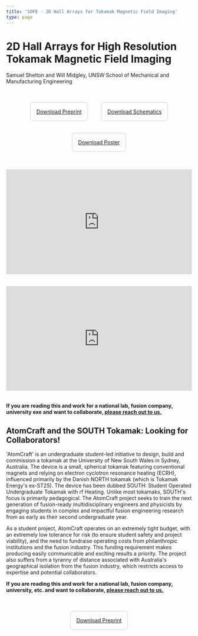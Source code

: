 ```yaml
---
title: 'SOFE - 2D Hall Arrays for Tokamak Magnetic Field Imaging'
type: page
---
```


# 2D Hall Arrays for High Resolution Tokamak Magnetic Field Imaging

Samuel Shelton and Will Midgley, UNSW School of Mechanical and Manufacturing Engineering

<div style="max-width: 800px; margin: 2rem auto; font-family: -apple-system, BlinkMacSystemFont, 'Segoe UI', system-ui, sans-serif;">

  <!-- PDF Download Buttons -->
  <div style="text-align: center; margin: 2rem 0;">
    <div style="display: inline-block; margin: 1rem; padding: 1rem; border: 1px solid #ccc; border-radius: 8px;">
      <a class="btn btn-primary" href="/preprint.pdf" download="HallArray_preprint_SOFE2025.pdf">
        <i class="fas fa-file-pdf"></i> Download Preprint
      </a>
    </div>
    <div style="display: inline-block; margin: 1rem; padding: 1rem; border: 1px solid #ccc; border-radius: 8px;">
      <a class="btn btn-primary" href="/schematics.pdf" download="HallArray_schematics_SOFE2025.pdf">
        <i class="fas fa-project-diagram"></i> Download Schematics
      </a>
    </div>
    <div style="display: inline-block; margin: 1rem; padding: 1rem; border: 1px solid #ccc; border-radius: 8px;">
      <a class="btn btn-primary" href="/samsh_Poster_SOFE2025.pdf" download="HallArray_poster_SOFE2025.pdf">
        <i class="fas fa-chart-bar"></i> Download Poster
      </a>
    </div>
  </div>
</div>

<!-- YouTube Video Embed (Responsive) -->
<div style="position: relative; padding-bottom: 56.25%; height: 0; overflow: hidden; max-width: 100%; margin: 2rem auto;">
  <iframe
    src="https://www.youtube.com/embed/P6wqNETKNN4?si=UMlj_ibSfwQWm3iC"
    title="SOFE Hall Array: Bar Magnet Demonstration"
    style="position: absolute; top: 0; left: 0; width: 100%; height: 100%;"
    frameborder="0"
    allow="accelerometer; autoplay; clipboard-write; encrypted-media; gyroscope; picture-in-picture; web-share"
    referrerpolicy="strict-origin-when-cross-origin"
    allowfullscreen
  ></iframe>
</div>

<div style="position: relative; padding-bottom: 56.25%; height: 0; overflow: hidden; max-width: 100%; margin: 2rem auto;">
  <iframe
    src="https://www.youtube.com/embed/roVHeTKtLwU?si=cTpXwO1Yk-aoryQA"
    title="SOFE Hall Array: Screwdriver Demonstration"
    style="position: absolute; top: 0; left: 0; width: 100%; height: 100%;"
    frameborder="0"
    allow="accelerometer; autoplay; clipboard-write; encrypted-media; gyroscope; picture-in-picture; web-share"
    referrerpolicy="strict-origin-when-cross-origin"
    allowfullscreen
  ></iframe>
</div>

**If you are reading this and work for a national lab, fusion company, university exe and want to collaborate, [please reach out to us.](https://linktr.ee/atomcraftunsw)**

## AtomCraft and the SOUTH Tokamak: Looking for Collaborators!

'AtomCraft' is an undergraduate student-led initiative to design, build and commission a tokamak at the University of New South Wales in Sydney, Australia. The device is a small, spherical tokamak featuring conventional magnets and relying on electron cyclotron resonance heating (ECRH), influenced primarily by the Danish NORTH tokamak (which is Tokamak Energy's ex-ST25). The device has been dubbed SOUTH: Student Operated Undergraduate Tokamak with rf Heating. Unlike most tokamaks, SOUTH's focus is primarily pedagogical. The AtomCraft project seeks to train the next generation of fusion-ready multidisciplinary engineers and physicists by engaging students in complex and impactful fusion engineering research from as early as their second undergraduate year.

As a student project, AtomCraft operates on an extremely tight budget, with an extremely low tolerance for risk (to ensure student safety and project viability), and the need to fundraise operating costs from philanthropic institutions and the fusion industry. This funding requirement makes producing easily communicable and exciting results a priority. The project also suffers from a tyranny of distance associated with Australia's geographical isolation from the fusion industry, which restricts access to expertise and potential collaborators.

**If you are reading this and work for a national lab, fusion company, university, etc. and want to collaborate, [please reach out to us.](https://linktr.ee/atomcraftunsw)**

<div style="max-width: 800px; margin: 2rem auto; font-family: -apple-system, BlinkMacSystemFont, 'Segoe UI', system-ui, sans-serif;">

  <!-- PDF Download Buttons -->
  <div style="text-align: center; margin: 2rem 0;">
    <div style="display: inline-block; margin: 1rem; padding: 1rem; border: 1px solid #ccc; border-radius: 8px;">
      <a class="btn btn-primary" href="/AtomCraft_Poster_SOFE25.pdf" download="AtomCraft_Poster_SOFE2025.pdf">
        <i class="fas fa-file-pdf"></i> Download Preprint
      </a>
    </div>
</div>
